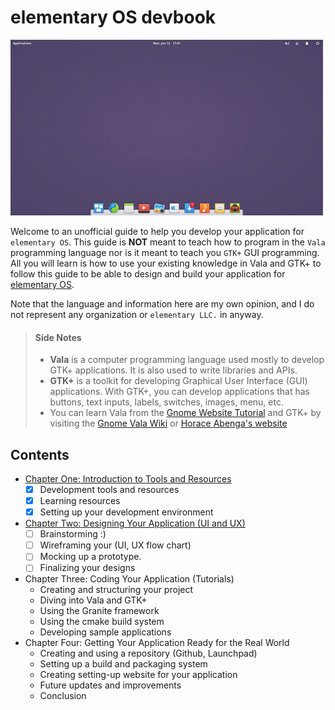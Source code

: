 # elementary OS devbook

![elementary OS Desktop](images/elementary-os.png)

Welcome to an unofficial guide to help you develop your application for `elementary OS`. This guide is **NOT** meant to teach how to program in the `Vala` programming language nor is it meant to teach you `GTK+` GUI programming. All you will learn is how to use your existing knowledge in Vala and GTK+ to follow this guide to be able to design and build your application for [elementary OS](https://elementary.io).

Note that the language and information here are my own opinion, and I do not represent any organization or `elementary LLC.` in anyway.

> #### Side Notes
> * **Vala** is a computer programming language used mostly to develop GTK+ applications. It is also used to write libraries and APIs.
> * **GTK+** is a toolkit for developing Graphical User Interface (GUI) applications. With GTK+, you can develop applications that has buttons, text inputs, labels, switches, images, menu, etc. 
> * You can learn Vala from the [Gnome Website Tutorial](https://developer.gnome.org/gnome-devel-demos/stable/beginner.vala.html.en) and GTK+ by visiting the [Gnome Vala Wiki](https://wiki.gnome.org/Projects/Vala/Tutorial) or [Horace Abenga's website](http://www.abenga.com/postseries/introduction-to-gtk+-programming-using-vala/)

## Contents
* [Chapter One: Introduction to Tools and Resources](chapter_01.md)
    - [x] Development tools and resources
    - [x] Learning resources
    - [x] Setting up your development environment

*  [Chapter Two: Designing Your Application (UI and UX)](chapter_02.md)
    - [ ] Brainstorming :)
    - [ ] Wireframing your (UI, UX flow chart)
    - [ ] Mocking up a prototype.
    - [ ] Finalizing your designs

*  Chapter Three: Coding Your Application (Tutorials)
    * Creating and structuring your project
    * Diving into Vala and GTK+
    * Using the Granite framework
    * Using the cmake build system
    * Developing sample applications
*  Chapter Four: Getting Your Application Ready for the Real World
    * Creating and using a repository (Github, Launchpad)
    * Setting up a build and packaging system
    * Creating setting-up website for your application
    * Future updates and improvements
    * Conclusion
